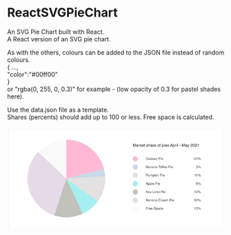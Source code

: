 # ReactSVGPieChart
An SVG Pie Chart built with React. <br />
A React version of an SVG pie chart. <br />

As with the others, colours can be added to the JSON file instead of random colours. <br />
{ ...,    
  "color":"#00ff00"    
 }   
 or "rgba(0, 255, 0, 0.3)" for example - (low opacity of 0.3 for pastel shades here). <br />
 
  Use the data.json file as a template.  <br />
  Shares (percents) should add up to 100 or less. Free space is calculated.

![react-svg-pie-chart](react-svg-pie-chart.png?raw=true "React SVG Pie Chart") 
